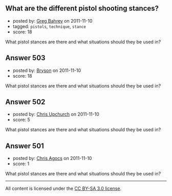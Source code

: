 ## What are the different pistol shooting stances?

- posted by: [Greg Bahrey](https://stackexchange.com/users/-1/187-greg-bahrey) on 2011-11-10
- tagged: `pistols`, `technique`, `stance`
- score: 18

What pistol stances are there and what situations should they be used in?


## Answer 503

- posted by: [Bryson](https://stackexchange.com/users/-1/32-bryson) on 2011-11-10
- score: 18

What pistol stances are there and what situations should they be used in?


## Answer 502

- posted by: [Chris Upchurch](https://stackexchange.com/users/-1/79-chris-upchurch) on 2011-11-10
- score: 5

What pistol stances are there and what situations should they be used in?


## Answer 501

- posted by: [Chris Agocs](https://stackexchange.com/users/-1/12-chris-agocs) on 2011-11-10
- score: 1

What pistol stances are there and what situations should they be used in?



---

All content is licensed under the [CC BY-SA 3.0 license](https://creativecommons.org/licenses/by-sa/3.0/).
